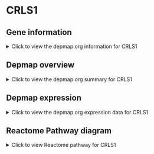 <h1>CRLS1</h1>

<h2>Gene information</h2>
<details>
  <summary>Click to view the depmap.org information for CRLS1</summary>
  <iframe src="https://depmap.org/portal/gene/CRLS1?tab=about" style="border:none;width:100%;height:800px"></iframe>
</details>

<h2>Depmap overview</h2>
<details>
  <summary>Click to view the depmap.org summary for CRLS1</summary>
  <iframe src="https://depmap.org/portal/gene/CRLS1?tab=overview" style="border:none;width:100%;height:800px"></iframe>
</details>

<h2>Depmap expression</h2>
<details>
  <summary>Click to view the depmap.org expression data for CRLS1</summary>
  <iframe src="https://depmap.org/portal/gene/CRLS1?tab=characterization" style="border:none;width:100%;height:800px"></iframe>
</details>



<h2>Reactome Pathway diagram</h2>
<details>
  <summary>Click to view Reactome pathway for CRLS1</summary>
  <p>Synthesis of CL</p>
  <iframe src="https://reactome.org/PathwayBrowser/#/R-HSA-1483076" style="border:none;width:100%;height:800px"></iframe>
</details>



